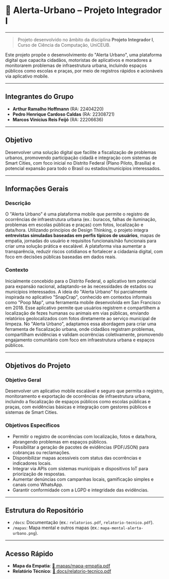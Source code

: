 # 📢 Alerta-Urbano – Projeto Integrador I  

----

> Projeto desenvolvido no âmbito da disciplina **Projeto Integrador I**, Curso de Ciência da Computação, UniCEUB.  

Este projeto propõe o desenvolvimento do "Alerta Urbano", uma plataforma digital que capacita cidadãos, motoristas de aplicativos e moradores a monitorarem problemas de infraestrutura urbana, incluindo espaços públicos como escolas e praças, por meio de registros rápidos e acionáveis via aplicativo mobile.

----

## Integrantes do Grupo
- **Arthur Ramalho Hoffmann** (RA: 22404220)
- **Pedro Henrique Cardoso Caldas** (RA: 22308721)
- **Marcos Vinícius Reis Feijó** (RA: 22206636) 

----

## Objetivo

Desenvolver uma solução digital que facilite a fiscalização de problemas urbanos, promovendo participação cidadã e integração com sistemas de Smart Cities, com foco inicial no Distrito Federal (Plano Piloto, Brasília) e potencial expansão para todo o Brasil ou estados/municípios interessados.

----

## Informações Gerais

### Descrição
O "Alerta Urbano" é uma plataforma mobile que permite o registro de ocorrências de infraestrutura urbana (ex.: buracos, falhas de iluminação, problemas em escolas públicas e praças) com fotos, localização e data/hora. Utilizando princípios de Design Thinking, o projeto integra **entrevistas simuladas baseadas em perfis típicos de usuários**, mapas de empatia, jornadas do usuário e requisitos funcionais/não funcionais para criar uma solução prática e escalável. A plataforma visa aumentar a transparência, reduzir riscos cotidianos e fortalecer a cidadania digital, com foco em decisões públicas baseadas em dados reais.

### Contexto
Inicialmente concebido para o Distrito Federal, o aplicativo tem potencial para expansão nacional, adaptando-se às necessidades de estados ou municípios interessados. A ideia do "Alerta Urbano" foi parcialmente inspirada no aplicativo "SnapCrap", conhecido em contextos informais como "Poop Map", uma ferramenta mobile desenvolvida em San Francisco em 2018. Esse aplicativo permite que usuários registrem e compartilhem a localização de fezes humanas ou animais em vias públicas, enviando relatórios geolocalizados com fotos diretamente ao serviço municipal de limpeza. No "Alerta Urbano", adaptamos essa abordagem para criar uma ferramenta de fiscalização urbana, onde cidadãos registram problemas, compartilham evidências e validam ocorrências coletivamente, promovendo engajamento comunitário com foco em infraestrutura urbana e espaços públicos.

----

## Objetivos do Projeto

### Objetivo Geral
Desenvolver um aplicativo mobile escalável e seguro que permita o registro, monitoramento e exportação de ocorrências de infraestrutura urbana, incluindo a fiscalização de espaços públicos como escolas públicas e praças, com evidências básicas e integração com gestores públicos e sistemas de Smart Cities.

### Objetivos Específicos
- Permitir o registro de ocorrências com localização, fotos e data/hora, abrangendo problemas em espaços públicos.
- Possibilitar a geração de pacotes de evidências (PDF/JSON) para cobranças ou reclamações.
- Disponibilizar mapas acessíveis com status das ocorrências e indicadores locais.
- Integrar via APIs com sistemas municipais e dispositivos IoT para priorização de respostas.
- Aumentar denúncias com campanhas locais, gamificação simples e canais como WhatsApp.
- Garantir conformidade com a LGPD e integridade das evidências.

----

## Estrutura do Repositório
- `/docs`: Documentação (ex.: `relatorios.pdf`, `relatorio-tecnico.pdf`).
- `/mapas`: Mapa mental e outros mapas (ex.: `mapa-mental-alerta-urbano.png`).

----

## Acesso Rápido

- **Mapa da Empatia**: [📄 mapas/mapa-empatia.pdf](./mapas/mapa-empatia.pdf)  
- **Relatório Técnico**: [📄 docs/relatorio-tecnico.pdf](./docs/relatorio-tecnico.pdf)  
